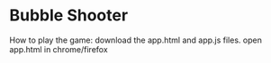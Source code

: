 # Bubble Shooter
How to play the game:
download the app.html and app.js files.
open app.html in chrome/firefox
